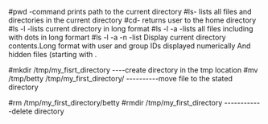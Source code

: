#pwd -command prints path to the current directory
#ls- lists all files and directories in the current directory
#cd- returns user to the home directory
#ls -l  -lists current directory in long format
#ls -l -a     -lists all files including with dots in long formart
#ls -l -a -n     -list Display current directory contents.Long format with user and group IDs displayed numerically And hidden files (starting with .

#mkdir /tmp/my_fisrt_directory ----create directory in the tmp location
#mv  /tmp/betty /tmp/my_first_directory/ ----------move file to the stated directory

#rm /tmp/my_first_directory/betty
#rmdir /tmp/my_first_directory ------------delete directory
